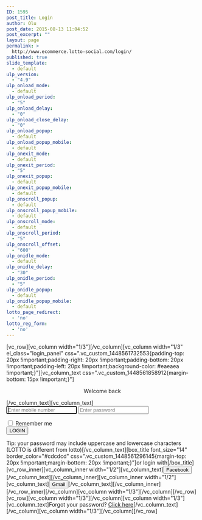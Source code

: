 ```yaml
---
ID: 1595
post_title: Login
author: Olu
post_date: 2015-08-13 11:04:52
post_excerpt: ""
layout: page
permalink: >
  http://www.ecommerce.lotto-social.com/login/
published: true
slide_template:
  - default
ulp_version:
  - "4.9"
ulp_onload_mode:
  - default
ulp_onload_period:
  - "5"
ulp_onload_delay:
  - "0"
ulp_onload_close_delay:
  - "0"
ulp_onload_popup:
  - default
ulp_onload_popup_mobile:
  - default
ulp_onexit_mode:
  - default
ulp_onexit_period:
  - "5"
ulp_onexit_popup:
  - default
ulp_onexit_popup_mobile:
  - default
ulp_onscroll_popup:
  - default
ulp_onscroll_popup_mobile:
  - default
ulp_onscroll_mode:
  - default
ulp_onscroll_period:
  - "5"
ulp_onscroll_offset:
  - "600"
ulp_onidle_mode:
  - default
ulp_onidle_delay:
  - "30"
ulp_onidle_period:
  - "5"
ulp_onidle_popup:
  - default
ulp_onidle_popup_mobile:
  - default
lotto_page_redirect:
  - 'no'
lotto_reg_form:
  - 'no'
---
```

[vc_row][vc_column width="1/3"][/vc_column][vc_column width="1/3" el_class="login_panel" css=".vc_custom_1448561732553{padding-top: 20px !important;padding-right: 20px !important;padding-bottom: 20px !important;padding-left: 20px !important;background-color: #eaeaea !important;}"][vc_column_text css=".vc_custom_1448561858912{margin-bottom: 15px !important;}"]
<p style="text-align: center;">Welcome back</p>
[/vc_column_text][vc_column_text]

<form class="login-form"><input id="nome" class="form-control" type="mobile" autofocus="" placeholder="Enter mobile number" />
<input id="senha" class="form-control" type="password" placeholder="Enter password" /></form>
<div id="remember" class="checkbox"><label>
<input type="checkbox" value="remember-me" /> Remember me
</label></div>
<button class="btn btn-lg btn-primary btn-block btn-signin" type="submit">LOGIN</button>

Tip: your password may include uppercase and lowercase characters (LOTTO is different from lotto)[/vc_column_text][box_title font_size="14" border_color="#cdcdcd" css=".vc_custom_1448561296145{margin-top: 20px !important;margin-bottom: 20px !important;}"]or login with[/box_title][vc_row_inner][vc_column_inner width="1/2"][vc_column_text]<button class="btn btn-lg btn-facebook btn-block">Facebook</button>[/vc_column_text][/vc_column_inner][vc_column_inner width="1/2"][vc_column_text]<button class="btn btn-lg btn-gmail btn-block">Gmail</button>[/vc_column_text][/vc_column_inner][/vc_row_inner][/vc_column][vc_column width="1/3"][/vc_column][/vc_row][vc_row][vc_column width="1/3"][/vc_column][vc_column width="1/3"][vc_column_text]Forgot your password? <a class="forgot-password" href="#">Click here</a>[/vc_column_text][/vc_column][vc_column width="1/3"][/vc_column][/vc_row]